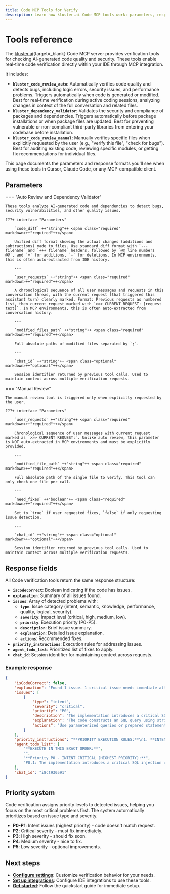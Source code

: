 ```yaml
---
title: Code MCP Tools for Verify 
description: Learn how kluster.ai Code MCP tools work: parameters, response formats, issue categories, and settings for real-time code verification.
---
```


# Tools reference

The [kluster.ai](https://www.kluster.ai/){target=_blank} Code MCP server provides verification tools for checking AI-generated code quality and security. These tools enable real-time code verification directly within your IDE through MCP integration.

It includes:

- **`kluster_code_review_auto`**: Automatically verifies code quality and detects bugs, including logic errors, security issues, and performance problems. Triggers automatically when code is generated or modified. Best for real-time verification during active coding sessions, analyzing changes in context of the full conversation and related files.
- **`kluster_dependency_validator`**: Validates the security and compliance of packages and dependencies. Triggers automatically before package installations or when package files are updated. Best for preventing vulnerable or non-compliant third-party libraries from entering your codebase before installation.
- **`kluster_code_review_manual`**: Manually verifies specific files when explicitly requested by the user (e.g., "verify this file", "check for bugs"). Best for auditing existing code, reviewing specific modules, or getting fix recommendations for individual files.

This page documents the parameters and response formats you'll see when using these tools in Cursor, Claude Code, or any MCP-compatible client.

## Parameters

=== "Auto Review and Dependency Validator"

    These tools analyze AI-generated code and dependencies to detect bugs, security vulnerabilities, and other quality issues.

    ???+ interface "Parameters"

        `code_diff` ++"string"++ <span class="required" markdown>++"required"++</span>

        Unified diff format showing the actual changes (additions and subtractions) made to files. Use standard diff format with `--- filename` and `+++ filename` headers, followed by `@@ line numbers @@`, and `+` for additions, `-` for deletions. In MCP environments, this is often auto-extracted from IDE history.

        ---

        `user_requests` ++"string"++ <span class="required" markdown>++"required"++</span>

        A chronological sequence of all user messages and requests in this conversation thread, with the current request (that triggered this assistant turn) clearly marked. Format: Previous requests as numbered list, then current request marked with `>>> CURRENT REQUEST: [request text]`. In MCP environments, this is often auto-extracted from conversation history.

        ---

        `modified_files_path` ++"string"++ <span class="required" markdown>++"required"++</span>

        Full absolute paths of modified files separated by `;`.

        ---

        `chat_id` ++"string"++ <span class="optional" markdown>++"optional"++</span>

        Session identifier returned by previous tool calls. Used to maintain context across multiple verification requests.

=== "Manual Review"

    The manual review tool is triggered only when explicitly requested by the user.

    ???+ interface "Parameters"

        `user_requests` ++"string"++ <span class="required" markdown>++"required"++</span>

        Chronological sequence of user messages with current request marked as `>>> CURRENT REQUEST:`. Unlike auto review, this parameter is NOT auto-extracted in MCP environments and must be explicitly provided.

        ---

        `modified_file_path` ++"string"++ <span class="required" markdown>++"required"++</span>

        Full absolute path of the single file to verify. This tool can only check one file per call.

        ---

        `need_fixes` ++"boolean"++ <span class="required" markdown>++"required"++</span>

        Set to `true` if user requested fixes, `false` if only requesting issue detection.

        ---

        `chat_id` ++"string"++ <span class="optional" markdown>++"optional"++</span>

        Session identifier returned by previous tool calls. Used to maintain context across multiple verification requests.

## Response fields

All Code verification tools return the same response structure:

- **`isCodeCorrect`**: Boolean indicating if the code has issues.
- **`explanation`**: Summary of all issues found.
- **`issues`**: Array of detected problems with:
  - **`type`**: Issue category (intent, semantic, knowledge, performance, quality, logical, security).
  - **`severity`**: Impact level (critical, high, medium, low).
  - **`priority`**: Execution priority (P0-P5).
  - **`description`**: Brief issue summary.
  - **`explanation`**: Detailed issue explanation.
  - **`actions`**: Recommended fixes.
- **`priority_instructions`**: Execution rules for addressing issues.
- **`agent_todo_list`**: Prioritized list of fixes to apply.
- **`chat_id`**: Session identifier for maintaining context across requests.

### Example response

```json
{
    "isCodeCorrect": false,
    "explanation": "Found 1 issue. 1 critical issue needs immediate attention.\n\nTODO:\n1. [CRITICAL] The implementation introduces a critical SQL injection vulnerability.",
    "issues": [
        {
            "type": "intent",
            "severity": "critical",
            "priority": "P0",
            "description": "The implementation introduces a critical SQL injection vulnerability, which is an unacceptable security risk.",
            "explanation": "The code constructs an SQL query using string concatenation with user input, which is the classic pattern for SQL injection. A function designed for database interaction should use parameterized queries.",
            "actions": "Use parameterized queries or prepared statements to safely handle user input. For example: db.query('SELECT * FROM users WHERE id = ?', [userId])"
        }
    ],
    "priority_instructions": "**PRIORITY EXECUTION RULES:**\n1. **INTENT Critical/High (P0-P1) get special priority**\n2. **All other issues sorted by severity** - Critical (P2) > High (P3) > Medium (P4) > Low (P5)\n3. **Never let lower priority issues override higher priority changes**",
    "agent_todo_list": [
        "**EXECUTE IN THIS EXACT ORDER:**",
        "",
        "**Priority P0 - INTENT CRITICAL (HIGHEST PRIORITY):**",
        "P0.1: The implementation introduces a critical SQL injection vulnerability - Use parameterized queries or prepared statements."
    ],
    "chat_id": "i8ct930591"
}
```

## Priority system

Code verification assigns priority levels to detected issues, helping you focus on the most critical problems first. The system automatically prioritizes based on issue type and severity.

- **P0-P1**: Intent issues (highest priority) - code doesn't match request.
- **P2**: Critical severity - must fix immediately.
- **P3**: High severity - should fix soon.
- **P4**: Medium severity - nice to fix.
- **P5**: Low severity - optional improvements.


## Next steps

- **[Configure settings](/verify/configuration/)**: Customize verification behavior for your needs.
- **[Set up integrations](/verify/quickstart/)**: Configure IDE integrations to use these tools.
- **[Get started](/verify/quickstart/)**: Follow the quickstart guide for immediate setup.
